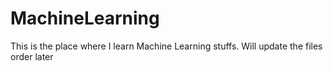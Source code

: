 # MachineLearning
This is the place where I learn Machine Learning stuffs. Will update the files order later
